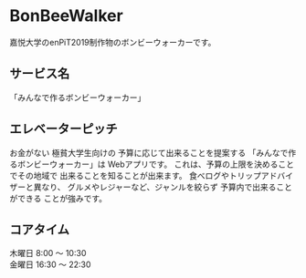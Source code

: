 # BonBeeWalker
嘉悦大学のenPiT2019制作物のボンビーウォーカーです。

## サービス名
「みんなで作るボンビーウォーカー」

## エレベーターピッチ
お金がない
極貧大学生向けの
予算に応じて出来ることを提案する
「みんなで作るボンビーウォーカー」は
Webアプリです。
これは、予算の上限を決めることでその地域で
出来ることを知ることが出来ます。
食べログやトリップアドバイザーと異なり、
グルメやレジャーなど、ジャンルを絞らず
予算内で出来ることができる
ことが強みです。

## コアタイム
木曜日 8:00 〜 10:30<br>
金曜日 16:30 〜 22:30<br>
